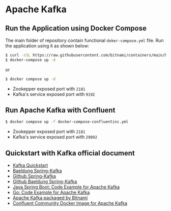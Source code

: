 # Apache Kafka
## Run the Application using Docker Compose
The main folder of repository contain functional `doker-compose.yml` file. Run the application using it as shown below:
```sh
$ curl -sSL https://raw.githubusercontent.com/bitnami/containers/main/bitnami/kafka/docker-compose.yml > docker-compose.yml
$ docker-compose up -d
```
or 
```sh
$ docker compose up -d
```

- Zookepper exposed port with `2181`
- Kafka's service exposed port with `9192`

## Run Apache Kafka with Confluent 
```sh
$ docker compose up -f docker-compose-confluentinc.yml
```

- Zookepper exposed port with `2181`
- Kafka's service exposed port with `29092`

## Quickstart with Kafka official document
- [Kafka Quickstart](https://kafka.apache.org/quickstart)
- [Baeldung Spring-Kafka](https://www.baeldung.com/spring-kafka)
- [Github Spring-Kafka](https://github.com/spring-projects/spring-kafka/tree/main/samples)
- [Github Baeldung Spring-Kafka](https://github.com/eugenp/tutorials/tree/master/spring-kafka)
- [Java Spring Boot: Code Example for Apache Kafka](https://docs.confluent.io/platform/current/tutorials/examples/clients/docs/java-springboot.html)
- [Go: Code Example for Apache Kafka](https://docs.confluent.io/platform/current/tutorials/examples/clients/docs/go.html)
- [Apache Kafka packaged by Bitnami](https://hub.docker.com/r/bitnami/kafka)
- [Confluent Community Docker Image for Apache Kafka](https://hub.docker.com/r/confluentinc/cp-kafka)